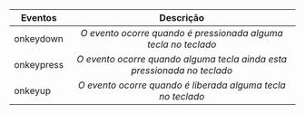 | Eventos| Descrição|
| ------------- |:-------------:|
| onkeydown     | *O evento ocorre quando é pressionada alguma tecla no teclado* |
| onkeypress    | *O evento ocorre quando alguma tecla ainda esta pressionada no teclado* |
| onkeyup | *O evento ocorre quando é liberada alguma tecla no teclado* |
